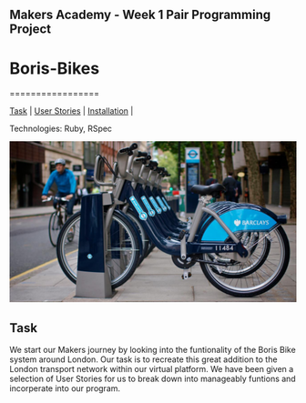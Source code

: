 ## Makers Academy - Week 1 Pair Programming Project

# Boris-Bikes
=================

[Task](#Task) | [User Stories](#stories) | [Installation](#Installation) |

Technologies: Ruby, RSpec

![Boris](screenshots/boris.jpg)

## Task

We start our Makers journey by looking into the funtionality of the Boris Bike system around London. Our task is to recreate this great addition to the London transport network within our virtual platform. We have been given a selection of User Stories for us to break down into manageably funtions and incorperate into our program. 




